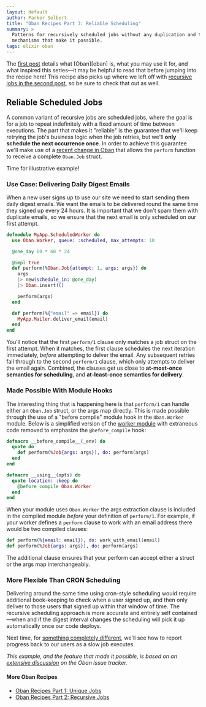 ```yaml
---
layout: default
author: Parker Selbert
title: "Oban Recipes Part 3: Reliable Scheduling"
summary: >
  Patterns for recursively scheduled jobs without any duplication and the
  mechanisms that make it possible.
tags: elixir oban
---
```


The [first post][part1] details what [Oban][oban] is, what you may use it for, and what inspired this series—it may be helpful to read that before jumping into the recipe here!
This recipe also picks up where we left off with [recursive jobs in the second post][part2], so be sure to check that out as well.

## Reliable Scheduled Jobs

A common variant of recursive jobs are scheduled jobs, where the goal is for a job to repeat indefinitely with a fixed amount of time between executions.
The part that makes it "reliable" is the guarantee that we'll keep retrying the job's business logic when the job retries, but we'll **only schedule the next occurrence once**.
In order to achieve this guarantee we'll make use of a [recent change in Oban][pr] that allows the `perform` function to receive a complete `Oban.Job` struct.

Time for illustrative example!

### Use Case: Delivering Daily Digest Emails

When a new user signs up to use our site we need to start sending them daily digest emails.
We want the emails to be delivered round the same time they signed up every 24 hours.
It is important that we don't spam them with duplicate emails, so we ensure that the next email is only scheduled on our first attempt.

```elixir
defmodule MyApp.ScheduledWorker do
  use Oban.Worker, queue: :scheduled, max_attempts: 10

  @one_day 60 * 60 * 24

  @impl true
  def perform(%Oban.Job{attempt: 1, args: args}) do
    args
    |> new(schedule_in: @one_day)
    |> Oban.insert!()

    perform(args)
  end

  def perform(%{"email" => email}) do
    MyApp.Mailer.deliver_email(email)
  end
end
```

You'll notice that the first `perform/1` clause only matches a job struct on the first attempt.
When it matches, the first clause schedules the next iteration immediately, _before_ attempting to delver the email.
Any subsequent retries fall through to the second `perform/1` clause, which only attempts to deliver the email again.
Combined, the clauses get us close to **at-most-once semantics for scheduling**, and **at-least-once semantics for delivery**.

### Made Possible With Module Hooks

The interesting thing that is happening here is that `perform/1` can handle either an `Oban.Job` struct, or the args map directly.
This is made possible through the use of a "before compile" module hook in the `Oban.Worker` module.
Below is a simplified version of the [worker module][wm] with extraneous code removed to emphasize the `@before_compile` hook:

```elixir
defmacro __before_compile__(_env) do
  quote do
    def perform(%Job{args: args}), do: perform(args)
  end
end

defmacro __using__(opts) do
  quote location: :keep do
    @before_compile Oban.Worker
  end
end
```

When your module uses `Oban.Worker` the args extraction clause is included in the compiled module _before_ your definition of `perform/1`.
For example, if your worker defines a `perform` clause to work with an email address there would be two compiled clauses:

```elixir
def perform(%{email: email}), do: work_with_email(email)
def perform(%Job{args: args}), do: perform(args)
```

The additional clause ensures that your perform can accept either a struct or the args map interchangeably.

### More Flexible Than CRON Scheduling

Delivering around the same time using cron-style scheduling would require additional book-keeping to check when a user signed up, and then only deliver to those users that signed up within that window of time.
The recursive scheduling approach is more accurate and entirely self contained—when and if the digest interval changes the scheduling will pick it up automatically once our code deploys.

Next time, for [something completely different][scd], we'll see how to report progress back to our users as a slow job executes.

_This example, and the feature that made it possible, is based on an [extensive discussion][oi27] on the Oban issue tracker._

#### More Oban Recipes

* [Oban Recipes Part 1: Unique Jobs][part1]
* [Oban Recipes Part 2: Recursive Jobs][part2]

[oi27]: https://github.com/sorentwo/oban/issues/27
[wm]: https://github.com/sorentwo/oban/blob/master/lib/oban/worker.ex
[pr]: https://github.com/sorentwo/oban/pull/32
[scd]: https://en.wikipedia.org/wiki/And_Now_for_Something_Completely_Different
[part1]: /2019/07/18/oban-recipes-part-1-unique-jobs.html
[part2]: /2019/07/22/oban-recipes-part-2-recursive-jobs.html
